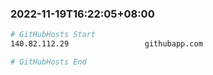 
###  2022-11-19T16:22:05+08:00
```bash
# GitHubHosts Start
140.82.112.29                 githubapp.com

# GitHubHosts End

```


